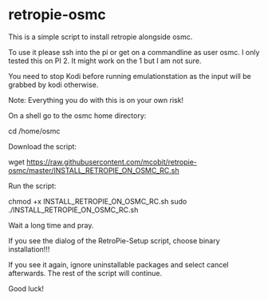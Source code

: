 # retropie-osmc
This is a simple script to install retropie alongside osmc.

To use it please ssh into the pi or get on a commandline as user osmc.
I only tested this on PI 2. It might work on the 1 but I am not sure.

You need to stop Kodi before running emulationstation as the input will be grabbed by kodi otherwise.

Note: Everything you do with this is on your own risk!

On a shell go to the osmc home directory:

cd /home/osmc

Download the script:

wget https://raw.githubusercontent.com/mcobit/retropie-osmc/master/INSTALL_RETROPIE_ON_OSMC_RC.sh

Run the script:

chmod +x INSTALL_RETROPIE_ON_OSMC_RC.sh
sudo ./INSTALL_RETROPIE_ON_OSMC_RC.sh

Wait a long time and pray.

If you see the dialog of the RetroPie-Setup script,
choose binary installation!!!

If you see it again, ignore uninstallable packages and select cancel afterwards. The rest of the script will continue.

Good luck!
